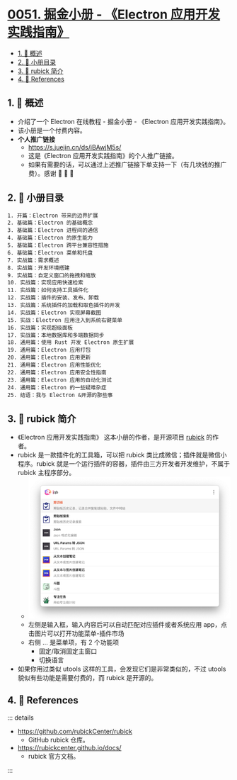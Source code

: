 # [0051. 掘金小册 - 《Electron 应用开发实践指南》](https://github.com/Tdahuyou/TNotes.electron/tree/main/notes/0051.%20%E6%8E%98%E9%87%91%E5%B0%8F%E5%86%8C%20-%20%E3%80%8AElectron%20%E5%BA%94%E7%94%A8%E5%BC%80%E5%8F%91%E5%AE%9E%E8%B7%B5%E6%8C%87%E5%8D%97%E3%80%8B)

<!-- region:toc -->

- [1. 📝 概述](#1--概述)
- [2. 📒 小册目录](#2--小册目录)
- [3. 📒 rubick 简介](#3--rubick-简介)
- [4. 🔗 References](#4--references)

<!-- endregion:toc -->

## 1. 📝 概述

- 介绍了一个 Electron 在线教程 - 掘金小册 - 《Electron 应用开发实践指南》。
- 该小册是一个付费内容。
- **个人推广链接**
  - https://s.juejin.cn/ds/iBAwjM5s/
  - 这是《Electron 应用开发实践指南》的个人推广链接。
  - 如果有需要的话，可以通过上述推广链接下单支持一下（有几块钱的推广费）。感谢 🙏 🙏 🙏

## 2. 📒 小册目录

```txt
1. 开篇：Electron 带来的边界扩展
2. 基础篇：Electron 的基础概念
3. 基础篇：Electron 进程间的通信
4. 基础篇：Electron 的原生能力
5. 基础篇：Electron 跨平台兼容性措施
6. 基础篇：Electron 菜单和托盘
7. 实战篇：需求概述
8. 实战篇：开发环境搭建
9. 实战篇：自定义窗口的拖拽和缩放
10. 实战篇：实现应用快速检索
11. 实战篇：如何支持工具插件化
12. 实战篇：插件的安装、发布、卸载
13. 实战篇：系统插件的加载和取色插件的开发
14. 实战篇：Electron 实现屏幕截图
15. 实战：Electron 应用注入到系统右键菜单
16. 实战篇：实现超级面板
17. 实战篇：本地数据库和多端数据同步
18. 通用篇：使用 Rust 开发 Electron 原生扩展
19. 通用篇：Electron 应用打包
20. 通用篇：Electron 应用更新
21. 通用篇：Electron 应用性能优化
22. 通用篇：Electron 应用安全性指南
23. 通用篇：Electron 应用的自动化测试
24. 通用篇：Electron 的一些疑难杂症
25. 结语：我与 Electron &开源的那些事
```

## 3. 📒 rubick 简介

- 《Electron 应用开发实践指南》 这本小册的作者，是开源项目 [rubick](https://github.com/rubickCenter/rubick) 的作者。
- rubick 是一款插件化的工具箱，可以把 rubick 类比成微信；插件就是微信小程序。rubick 就是一个运行插件的容器，插件由三方开发者开发维护，不属于 rubick 主程序部分。
  - ![](assets/2024-10-20-13-35-51.png)
  - 左侧是输入框，输入内容后可以自动匹配对应插件或者系统应用 app，点击图片可以打开功能菜单-插件市场
  - 右侧 ... 是菜单项，有 2 个功能项
    - 固定/取消固定主窗口
    - 切换语言
- 如果你用过类似 utools 这样的工具，会发现它们是非常类似的，不过 utools 貌似有些功能是需要付费的，而 rubick 是开源的。

## 4. 🔗 References

::: details

- https://github.com/rubickCenter/rubick
  - GitHub rubick 仓库。
- https://rubickcenter.github.io/docs/
  - rubick 官方文档。

:::

